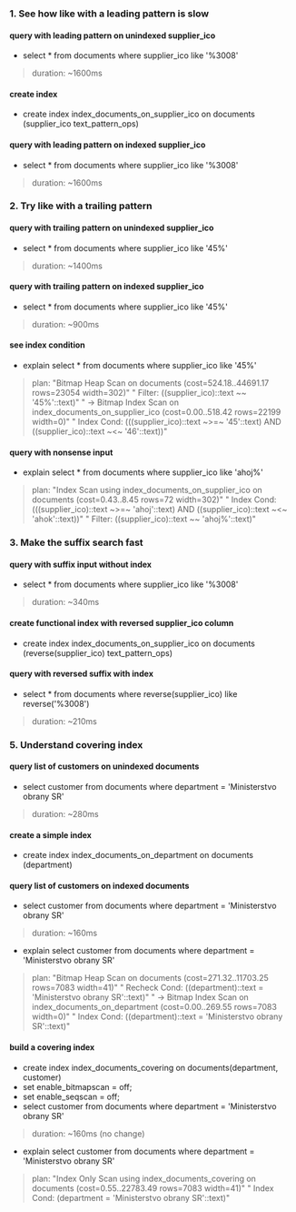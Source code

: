﻿### 1. See how like with a leading pattern is slow
#### query with leading pattern on unindexed supplier_ico
- select * from documents where supplier_ico like '%3008'
> duration: ~1600ms

#### create index
- create index index_documents_on_supplier_ico on documents (supplier_ico text_pattern_ops)

#### query with leading pattern on indexed supplier_ico
- select * from documents where supplier_ico like '%3008'
>duration: ~1600ms

### 2. Try like with a trailing pattern
#### query with trailing pattern on unindexed supplier_ico
- select * from documents where supplier_ico like '45%'
> duration: ~1400ms

#### query with trailing pattern on indexed supplier_ico
- select * from documents where supplier_ico like '45%'
> duration: ~900ms

#### see index condition
- explain select * from documents where supplier_ico like '45%'
> plan:
"Bitmap Heap Scan on documents  (cost=524.18..44691.17 rows=23054 width=302)"
"  Filter: ((supplier_ico)::text ~~ '45%'::text)"
"  ->  Bitmap Index Scan on index_documents_on_supplier_ico  (cost=0.00..518.42 rows=22199 width=0)"
"        Index Cond: (((supplier_ico)::text ~>=~ '45'::text) AND ((supplier_ico)::text ~<~ '46'::text))"

#### query with nonsense input
- explain select * from documents where supplier_ico like 'ahoj%'
> plan:
"Index Scan using index_documents_on_supplier_ico on documents  (cost=0.43..8.45 rows=72 width=302)"
"  Index Cond: (((supplier_ico)::text ~>=~ 'ahoj'::text) AND ((supplier_ico)::text ~<~ 'ahok'::text))"
"  Filter: ((supplier_ico)::text ~~ 'ahoj%'::text)"

### 3. Make the suffix search fast
#### query with suffix input without index
- select * from documents where supplier_ico like '%3008'
> duration: ~340ms

#### create functional index with reversed supplier_ico column
- create index index_documents_on_supplier_ico on documents (reverse(supplier_ico) text_pattern_ops)

#### query with reversed suffix with index
- select * from documents where reverse(supplier_ico) like reverse('%3008')
> duration: ~210ms

### 5. Understand covering index
#### query list of customers on unindexed documents
- select customer from documents where department = 'Ministerstvo obrany SR'
> duration: ~280ms

#### create a simple index
- create index index_documents_on_department on documents (department)

#### query list of customers on indexed documents
- select customer from documents where department = 'Ministerstvo obrany SR'
> duration: ~160ms

- explain select customer from documents where department = 'Ministerstvo obrany SR'
> plan:
	"Bitmap Heap Scan on documents  (cost=271.32..11703.25 rows=7083 width=41)"
	"  Recheck Cond: ((department)::text = 'Ministerstvo obrany SR'::text)"
	"  ->  Bitmap Index Scan on index_documents_on_department  (cost=0.00..269.55 rows=7083 width=0)"
	"        Index Cond: ((department)::text = 'Ministerstvo obrany SR'::text)"

#### build a covering index
- create index index_documents_covering on documents(department, customer)
- set enable_bitmapscan = off;
- set enable_seqscan = off;
- select customer from documents where department = 'Ministerstvo obrany SR'
> duration: ~160ms (no change)

- explain select customer from documents where department = 'Ministerstvo obrany SR'
> plan:
	"Index Only Scan using index_documents_covering on documents  (cost=0.55..22783.49 rows=7083 width=41)"
	"  Index Cond: (department = 'Ministerstvo obrany SR'::text)"

